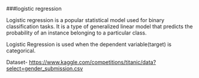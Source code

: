 ###logistic regression

Logistic regression is a popular statistical model used for binary classification tasks. It is a type of generalized linear model that predicts the probability of an instance belonging to a particular class.

Logistic Regression is used when the dependent variable(target) is categorical.

Dataset- https://www.kaggle.com/competitions/titanic/data?select=gender_submission.csv